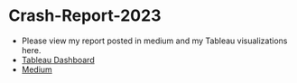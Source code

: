 # Crash-Report-2023
- Please view my report posted in medium and my Tableau visualizations here.
- [Tableau Dashboard](https://public.tableau.com/views/Report2_16774299754970/Story1?:language=en-US&:display_count=n&:origin=viz_share_lin1)
- [Medium](https://medium.com/@upretydikshya0/colorado-crash-report-traffic-analysis-2020-7c8e61854a95)
